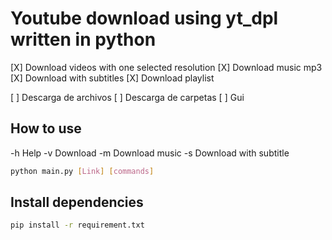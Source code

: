# Youtube download using yt_dpl written in python
[X] Download videos with one selected resolution
[X] Download music mp3
[X] Download with subtitles
[X] Download playlist

[ ] Descarga de archivos
[ ] Descarga de carpetas
[ ] Gui

## How to use
-h   Help
-v   Download
-m   Download music
-s   Download with subtitle

```sh
python main.py [Link] [commands]
```

## Install dependencies
```sh
pip install -r requirement.txt
```
